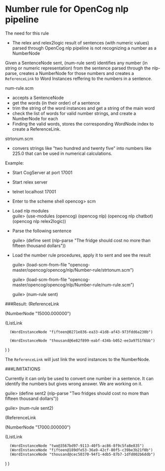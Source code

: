 # Number rule for OpenCog nlp pipeline

The need for this rule
- The relex and relex2logic result of sentences (with numeric values) parsed through OpenCog nlp pipeline is not recognizing a number as a NumberNode

Given a SentenceNode sent, (num-rule sent) identifies any number (in string or numeric representation) 
from the sentence parsed through the nlp-parse, creates a NumberNode for those numbers
and creates a `ReferenceLink` to Word Instances reffering to the numbers in a sentence.

num-rule.scm
 
- accepts a SentenceNode
- get the words (in their order) of a sentence
- trim the string of the word instances and get a string of the main word
- check the list of words for valid number strings, and create a NumberNode for each 
- Finding the valid words, stores the corresponding WordNode index to create a ReferenceLink.

strtonum.scm

- convers strings like "two hundred and twenty five" into
numbers like 225.0 that can be used in numerical calculations.

Example:

- Start CogServer at port 17001
- Start relex server
- telnet localhost 17001
- Enter to the scheme shell 
	opencog> scm
- Load nlp modules	
	guile> (use-modules (opencog) (opencog nlp) (opencog nlp chatbot) (opencog nlp relex2logic))
- Parse the following sentence

  guile> (define sent (nlp-parse "The fridge should cost no more than fifteen thousand dollars"))
- Load the number rule procedures, apply it to sent and see the result

	guile> (load-scm-from-file "opencog-master/opencog/opencog/nlp/Number-rule/strtonum.scm")
  
	guile> (load-scm-from-file "opencog-master/opencog/opencog/nlp/Number-rule/num-rule.scm")
  
	guile> (num-rule sent)

###Result:
(ReferenceLink

   (NumberNode "15000.000000")
   
   (ListLink
   
      (WordInstanceNode "fifteen@0271e836-ea33-41d8-af43-973fdd6a230b")
      
      (WordInstanceNode "thousand@6e82f899-eabf-434b-b052-ee3a9751f6bb")
   )
)

The `ReferenceLink` will just link the word instances to the NumberNode.

###LIMITATIONS

Currently it can only be used to convert one number in a sentence. It can identify the numbers but gives wrong answer. We are working on it.

guile> (define sent2 (nlp-parse "Two fridges should cost no more than fifteen thousand dollars"))

guile> (num-rule sent2)

(ReferenceLink

   (NumberNode "17000.000000")
   
   (ListLink
   
      (WordInstanceNode "two@3567bd97-9113-40f5-ac86-8f9c5fa8e835")
      (WordInstanceNode "fifteen@189dfe53-36a9-42cf-80f5-c39be3b21f0b")
      (WordInstanceNode "thousand@cec50370-94f1-4db5-87b7-1dfd002b6ddb")
   )
)








